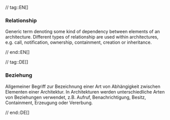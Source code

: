 // tag::EN[]
### Relationship

Generic term denoting some kind of dependency between elements of
an architecture. Different types of relationship are used within
architectures, e.g. call, notification, ownership, containment,
creation or inheritance.



// end::EN[]

// tag::DE[]
### Beziehung

Allgemeiner Begriff zur Bezeichnung einer Art von Abhängigkeit
zwischen Elementen einer Architektur. In Architekturen werden
unterschiedliche Arten von Beziehungen verwendet, z.B. Aufruf,
Benachrichtigung, Besitz, Containment,
Erzeugung oder Vererbung.



// end::DE[]

